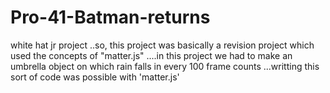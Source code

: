 # Pro-41-Batman-returns
white hat jr project ..so, this project was basically a revision project which used the concepts of "matter.js" ....in this project we had to make an umbrella object on which rain falls in every 100 frame counts ...writting this sort of code was possible with 'matter.js'
